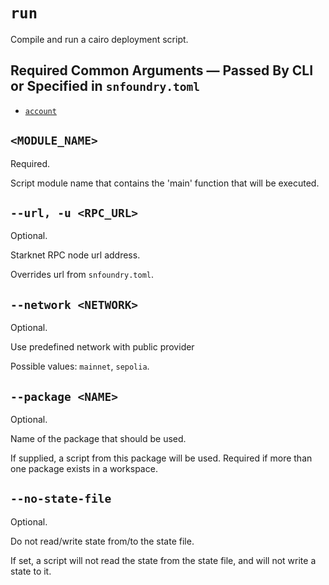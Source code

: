 # `run`
Compile and run a cairo deployment script.

## Required Common Arguments — Passed By CLI or Specified in `snfoundry.toml`

* [`account`](../common.md#--account--a-account_name)

## `<MODULE_NAME>`
Required.

Script module name that contains the 'main' function that will be executed.

## `--url, -u <RPC_URL>`
Optional.

Starknet RPC node url address.

Overrides url from `snfoundry.toml`.

## `--network <NETWORK>`
Optional.

Use predefined network with public provider

Possible values: `mainnet`, `sepolia`.

## `--package <NAME>`
Optional.

Name of the package that should be used.

If supplied, a script from this package will be used. Required if more than one package exists in a workspace.

## `--no-state-file`
Optional.

Do not read/write state from/to the state file.

If set, a script will not read the state from the state file, and will not write a state to it. 
